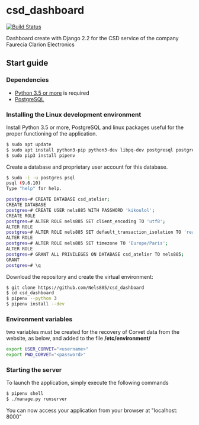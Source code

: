 # csd_dashboard

[![Build Status](https://travis-ci.org/Nels885/csd_dashboard.svg?branch=master)](https://travis-ci.org/Nels885/csd_dashboard)

Dashboard create with Django 2.2 for the CSD service of the company Faurecia Clarion Electronics

## Start guide

### Dependencies

- [Python 3.5 or more](https://www.python.org/) is required
- [PostgreSQL](https://www.postgresql.org/download/)

### Installing the Linux development environment

Install Python 3.5 or more, PostgreSQL and linux packages useful for the
proper functioning of the application.

```bash
$ sudo apt update
$ sudo apt install python3-pip python3-dev libpq-dev postgresql postgresql-contrib git
$ sudo pip3 install pipenv
```

Create a database and proprietary user account for this database.

```bash
$ sudo -i -u postgres psql
psql (9.6.10)
Type "help" for help.

postgres=# CREATE DATABASE csd_atelier;
CREATE DATABASE
postgres=# CREATE USER nels885 WITH PASSWORD 'kikoulol';
CREATE ROLE
postgres=# ALTER ROLE nels885 SET client_encoding TO 'utf8';
ALTER ROLE
postgres=# ALTER ROLE nels885 SET default_transaction_isolation TO 'read commited';
ALTER ROLE
postgres=# ALTER ROLE nels885 SET timezone TO 'Europe/Paris';
ALTER ROLE
postgres=# GRANT ALL PRIVILEGES ON DATABASE csd_atelier TO nels885;
GRANT
postgres=# \q 
```

Download the repository and create the virtual environment:

```bash
$ git clone https://github.com/Nels885/csd_dashboard
$ cd csd_dashboard
$ pipenv --python 3 
$ pipenv install --dev
```

### Environment variables

two variables must be created for the recovery of Corvet data from the
website, as below, and added to the file **/etc/environment/**

```bash
export USER_CORVET="<username>"
export PWD_CORVET="<password>"
```

### Starting the server

To launch the application, simply execute the following commands

```bash
$ pipenv shell
$ ./manage.py runserver
```

You can now access your application from your browser at "localhost: 8000"